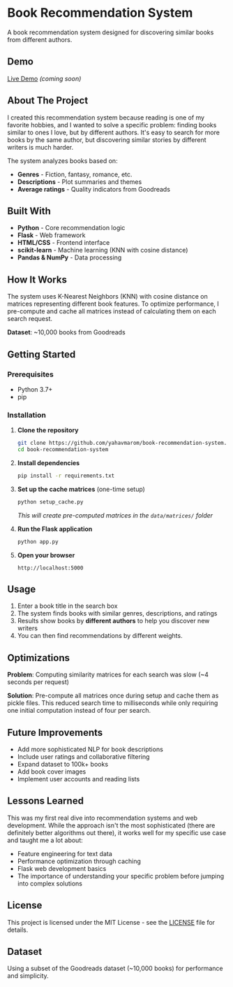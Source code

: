 # Book Recommendation System

A book recommendation system designed for discovering similar books from different authors. 

## Demo

[Live Demo](your-deployment-link-here) *(coming soon)*

## About The Project

I created this recommendation system because reading is one of my favorite hobbies, and I wanted to solve a specific problem: finding books similar to ones I love, but by different authors. It's easy to search for more books by the same author, but discovering similar stories by different writers is much harder.

The system analyzes books based on:
- **Genres** - Fiction, fantasy, romance, etc.
- **Descriptions** - Plot summaries and themes
- **Average ratings** - Quality indicators from Goodreads

## Built With

- **Python** - Core recommendation logic
- **Flask** - Web framework
- **HTML/CSS** - Frontend interface
- **scikit-learn** - Machine learning (KNN with cosine distance)
- **Pandas & NumPy** - Data processing

## How It Works

The system uses K-Nearest Neighbors (KNN) with cosine distance on matrices representing different book features. To optimize performance, I pre-compute and cache all matrices instead of calculating them on each search request.

**Dataset**: ~10,000 books from Goodreads

## Getting Started

### Prerequisites

- Python 3.7+
- pip

### Installation

1. **Clone the repository**
   ```bash
   git clone https://github.com/yahavmarom/book-recommendation-system.git
   cd book-recommendation-system
   ```

2. **Install dependencies**
   ```bash
   pip install -r requirements.txt
   ```

3. **Set up the cache matrices** (one-time setup)
   ```bash
   python setup_cache.py
   ```
   *This will create pre-computed matrices in the `data/matrices/` folder*

4. **Run the Flask application**
   ```bash
   python app.py
   ```

5. **Open your browser**
   ```
   http://localhost:5000
   ```


## Usage

1. Enter a book title in the search box
2. The system finds books with similar genres, descriptions, and ratings
3. Results show books by **different authors** to help you discover new writers
4. You can then find recommendations by different weights.

## Optimizations

**Problem**: Computing similarity matrices for each search was slow (~4 seconds per request)

**Solution**: Pre-compute all matrices once during setup and cache them as pickle files. This reduced search time to milliseconds while only requiring one initial computation instead of four per search.

## Future Improvements

- Add more sophisticated NLP for book descriptions
- Include user ratings and collaborative filtering
- Expand dataset to 100k+ books
- Add book cover images
- Implement user accounts and reading lists

## Lessons Learned

This was my first real dive into recommendation systems and web development. While the approach isn't the most sophisticated (there are definitely better algorithms out there), it works well for my specific use case and taught me a lot about:

- Feature engineering for text data
- Performance optimization through caching
- Flask web development basics
- The importance of understanding your specific problem before jumping into complex solutions


## License

This project is licensed under the MIT License - see the [LICENSE](LICENSE) file for details.

## Dataset

Using a subset of the Goodreads dataset (~10,000 books) for performance and simplicity.